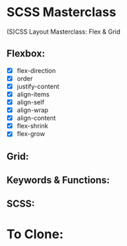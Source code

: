 # SCSS Masterclass

(S)CSS Layout Masterclass: Flex & Grid

## Flexbox:

-   [x] flex-direction
-   [x] order
-   [x] justify-content
-   [x] align-items
-   [x] align-self
-   [x] align-wrap
-   [x] align-content
-   [x] flex-shrink
-   [x] flex-grow

## Grid:

## Keywords & Functions:

## SCSS:

# To Clone:
